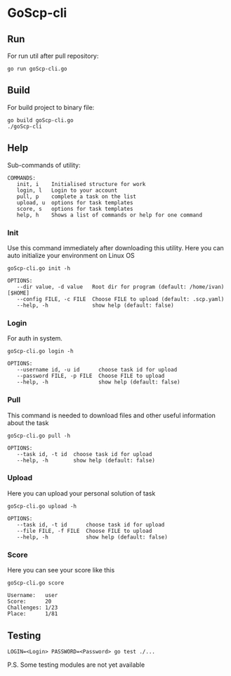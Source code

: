 # GoScp-cli

## Run

For run util after pull repository:

```shell
go run goScp-cli.go
```

## Build

For build project to binary file:

```shell
go build goScp-cli.go
./goScp-cli
```

## Help

Sub-commands of utility:

```shell
COMMANDS:
   init, i    Initialised structure for work
   login, l   Login to your account
   pull, p    complete a task on the list
   upload, u  options for task templates
   score, s   options for task templates
   help, h    Shows a list of commands or help for one command
```

### Init

Use this command immediately after downloading this utility. Here you can auto initialize your environment on Linux OS

```shell
goScp-cli.go init -h

OPTIONS:
   --dir value, -d value   Root dir for program (default: /home/ivan) [$HOME]
   --config FILE, -c FILE  Choose FILE to upload (default: .scp.yaml)
   --help, -h              show help (default: false)

```

### Login

For auth in system.

```shell
goScp-cli.go login -h

OPTIONS:
   --username id, -u id      choose task id for upload
   --password FILE, -p FILE  Choose FILE to upload
   --help, -h                show help (default: false)

```

### Pull

This command is needed to download files and other useful information about the task

```shell
goScp-cli.go pull -h

OPTIONS:
   --task id, -t id  choose task id for upload
   --help, -h        show help (default: false)

```

### Upload

Here you can upload your personal solution of task

```shell
goScp-cli.go upload -h 

OPTIONS:
   --task id, -t id      choose task id for upload
   --file FILE, -f FILE  Choose FILE to upload
   --help, -h            show help (default: false)

```

### Score

Here you can see your score like this

```shell
goScp-cli.go score

Username:   user
Score:      20
Challenges: 1/23
Place:      1/81

```

## Testing

```shell
LOGIN=<Login> PASSWORD=<Password> go test ./...
```

P.S. Some testing modules are not yet available